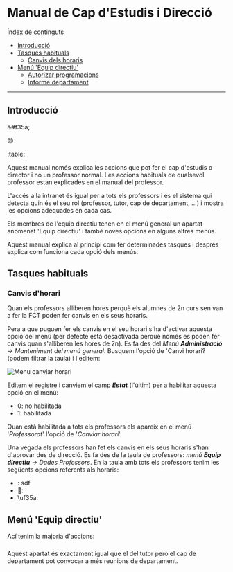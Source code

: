 # Manual de Cap d'Estudis i Direcció
Índex de continguts
* [Introducció](#introducció)
* [Tasques habituals](#)
  * [Canvis dels horaris](#)
* [Menú 'Equip directiu'](#menú--de-departament)
  * [Autorizar programacions](#autorizar-programacions)
  * [Informe departament](#informe-departament)
---

## Introducció
&#f35a;

<script type="text/javascript">document.write('\u2740')</script>

:blush:

:table:




Aquest manual només explica les accions que pot fer el cap d'estudis o director i no un professor normal. Les accions habituals de qualsevol professor estan explicades en el manual del professor.

L'accés a la intranet és igual per a tots els professors i és el sistema qui detecta quin és el seu rol (professor, tutor, cap de departament, …) i mostra les opcions adequades en cada cas.

Els membres de l'equip directiu tenen en el menú general un apartat anomenat 'Equip directiu' i també noves opcions en alguns altres menús.

Aquest manual explica al principi com fer determinades tasques i després explica com funciona cada opció dels menús.

## Tasques habituals

### Canvis d'horari
Quan els professors alliberen hores perquè els alumnes de 2n curs sen van a fer la FCT poden fer canvis en els seus horaris. 

Pera a que puguen fer els canvis en el seu horari s'ha d'activar aquesta opció del menú (per defecte està desactivada perquè només es poden fer canvis quan s'alliberen les hores de 2n). Es fa des del _Menú **Administració** -> Manteniment del menú general_. Busquem l'opció de 'Canvi horari? (podem filtrar la taula) i l'editem:

![Menu canviar horari]()

Editem el registre i canviem el camp _**Estat**_ (l'últim) per a habilitar aquesta opció en el menú:
* 0: no habilitada
* 1: habilitada

Quan està habilitada a tots els professors els apareix en el menú '_Professorat_' l'opció de '_Canviar horari_'.

Una vegada els professors han fet els canvis en els seus horaris s'han d'aprovar des de direcció. Es fa des de la taula de professors: _menú **Equip directiu** -> Dades Professors_. En la taula amb tots els professors tenim les següents opcions referents als horaris:

* <span class="fa-table">: sdf
 * :
 * \uf35a:



## Menú 'Equip directiu'
Ací tenim la majoria d'accions:

### 
Aquest apartat és exactament igual que el del tutor però el cap de departament pot convocar a més reunions de departament.
